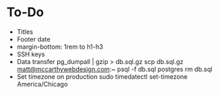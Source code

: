 # To-Do

- Titles
- Footer date
- margin-bottom: 1rem to h1-h3
- SSH keys
- Data transfer
    pg_dumpall | gzip > db.sql.gz
    scp db.sql.gz matt@mccarthywebdesign.com:~
    psql -f db.sql postgres
    rm db.sql
- Set timezone on production
    sudo timedatectl set-timezone America/Chicago
